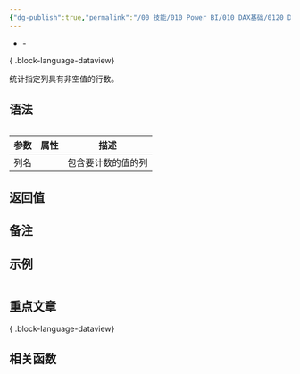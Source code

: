 ```yaml
---
{"dg-publish":true,"permalink":"/00 技能/010 Power BI/010 DAX基础/0120 DAX 函数/PRODUCT/","tags":["dax函数","聚合"]}
---
```



- \-

{ .block-language-dataview}

统计指定列具有非空值的行数。

## 语法

```js

```

| **参数** | **属性** | **描述**           |
| -------- | -------- | ------------------ |
| 列名     |          | 包含要计数的值的列 |

## 返回值



## 备注




## 示例

```js
```
## 重点文章

{ .block-language-dataview}

## 相关函数

